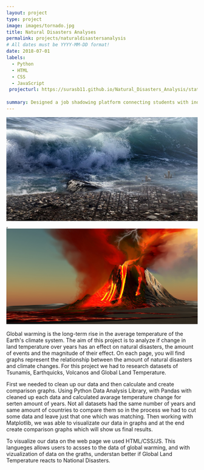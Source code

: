```yaml
---
layout: project
type: project
image: images/tornado.jpg
title: Natural Disasters Analyses
permalink: projects/naturaldisastersanalysis
# All dates must be YYYY-MM-DD format!
date: 2018-07-01
labels:
  - Python
  - HTML
  - CSS
  - JavaScript
 projecturl: https://surasb11.github.io/Natural_Disasters_Analysis/static/index.html
  
summary: Designed a job shadowing platform connecting students with industry professionals.
---
```


<div class="ui large rounded images">
   
  <img class="ui image" src="../images/tsunami-1080x588.jpg">
 ,<img class="ui image" src="../images/VolcanosHeader.jpg">
  
</div>

Global warming is the long-term rise in the average temperature of the Earth's climate system. The aim of this project is to analyze if change in land temperature over years has an effect on natural disasters, the amount of events and the magnitude of their effect.
On each page, you will find graphs represent the relationship between the amount of natural disasters and climate changes. For this project we had to research datasets of Tsunamis, Earthquicks, Volcanos and Global Land Temperature. 

First we needed to clean up our data and then calculate and create comparison graphs. Using Python Data Analysis Library,   with Pandas with cleaned up each data and calculated avarage temperature change for serten amount of years. Not all datasets had the same number of years and same amount of countries to compare them so in the process we had to cut some data and leave just that one which was matching. Then working with Matplotlib, we was able to visualizate our data in graphs and at the end create comparison graphs which will show us final results. 

To visualize our data on the web page we used HTML/CSS/JS. This langueges allows users to acsses to the data of global warming, and with vizualization of data on the graths, understan better if Global Land Temperature reacts to National Disasters.



